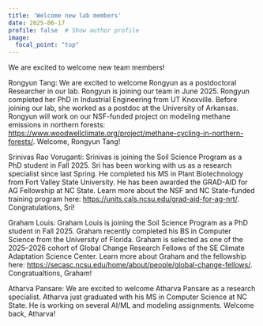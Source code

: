 ```yaml
---
title: 'Welcome new lab members'
date: 2025-06-17
profile: false  # Show author profile
image:
  focal_point: "top"
---
```


We are excited to welcome new team members! 

Rongyun Tang: We are excited to welcome Rongyun as a postdoctoral Researcher in our lab. Rongyun is joining our team in June 2025. Rongyun completed her PhD in Industrial Engineering from UT Knoxville. Before joining our lab, she worked as a postdoc at the University of Arkansas. Rongyun will work on our NSF-funded project on modeling methane emissions in northern forests: https://www.woodwellclimate.org/project/methane-cycling-in-northern-forests/. Welcome, Rongyun Tang! 

Srinivas Rao Voruganti: Srinivas is joining the Soil Science Program as a PhD student in Fall 2025. Sri has been working with us as a research specialist since last Spring. He completed his MS in Plant Biotechnology from Fort Valley State University. He has been awarded the GRAD-AID for AG Fellowship at NC State. Learn more about the NSF and NC State-funded training program here: https://units.cals.ncsu.edu/grad-aid-for-ag-nrt/. Congratulations, Sri!  

Graham Louis: Graham Louis is joining the Soil Science Program as a PhD student in Fall 2025. Graham recently completed his BS in Computer Science from the University of Florida. Graham is selected as one of the 2025–2026 cohort of Global Change Research Fellows of the SE Climate Adaptation Science Center. Learn more about Graham and the fellowship here: https://secasc.ncsu.edu/home/about/people/global-change-fellows/. Congratualtions, Graham!

Atharva Pansare: We are excited to welcome Atharva Pansare as a research specialist. Atharva just graduated with his MS in Computer Science at NC State. He is working on several AI/ML and modeling assignments. Welcome back, Atharva!


